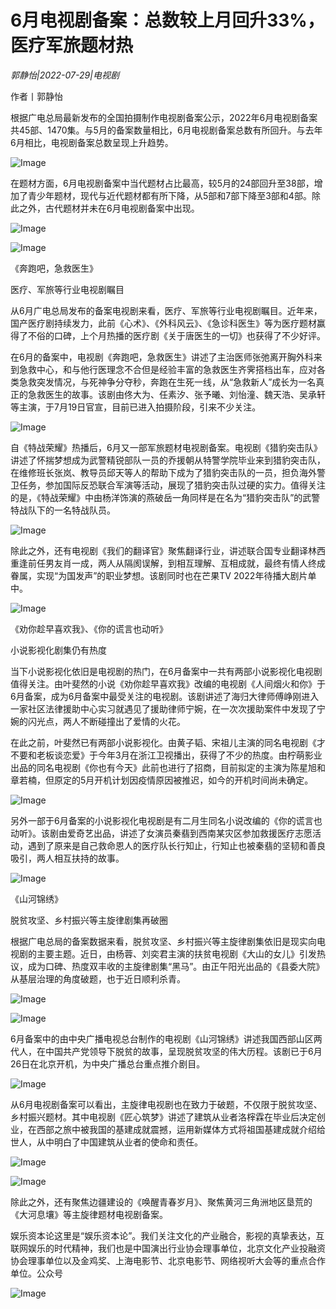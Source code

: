 # 6月电视剧备案：总数较上月回升33%，医疗军旅题材热

*郭静怡|2022-07-29|电视剧*

作者丨郭静怡

根据广电总局最新发布的全国拍摄制作电视剧备案公示，2022年6月电视剧备案共45部、1470集。与5月的备案数量相比，6月电视剧备案总数有所回升。与去年6月相比，电视剧备案总数呈现上升趋势。

![Image](https://mmbiz.qpic.cn/mmbiz_png/Thf7MtZSy5JiaYoSZsKNz8pibWuQftdhPtxG13TOU1wF9YmiaKDtPiaRsVSKaVHic5APURPSawibgU9z7uJfUdLl88Cw/640?wx_fmt=png)

在题材方面，6月电视剧备案中当代题材占比最高，较5月的24部回升至38部，增加了青少年题材，现代与近代题材都有所下降，从5部和7部下降至3部和4部。除此之外，古代题材并未在6月电视剧备案中出现。

![Image](https://mmbiz.qpic.cn/mmbiz_png/Thf7MtZSy5JiaYoSZsKNz8pibWuQftdhPtRneRXYl8vMGoibTd6VurfESjxMy9Om7rvnbT5nLajIuxrA1O7OIED5g/640?wx_fmt=png)

![Image](https://mmbiz.qpic.cn/mmbiz_png/jNZszpkibXx8r0eeusveAtyj98pKeBEz7tMuAmiadsyvAk4l30TZvmgP03RGX0iaosuL5yVawsdblYqeWUcOTHYoQ/640?wx_fmt=png)

《奔跑吧，急救医生》

医疗、军旅等行业电视剧瞩目

从6月广电总局发布的备案电视剧来看，医疗、军旅等行业电视剧瞩目。近年来，国产医疗剧持续发力，此前《心术》、《外科风云》、《急诊科医生》等为医疗题材赢得了不俗的口碑，上个月热播的医疗剧《关于唐医生的一切》也获得了不少好评。

在6月的备案中，电视剧《奔跑吧，急救医生》讲述了主治医师张弛离开胸外科来到急救中心，和与他行医理念不合但是经验丰富的急救医生齐霁搭档出车，应对各类急救突发情况，与死神争分夺秒，奔跑在生死一线，从“急救新人”成长为一名真正的急救医生的故事。该剧由佟大为、任素汐、张予曦、刘怡潼、魏天浩、吴承轩等主演，于7月19日官宣，目前已进入拍摄阶段，引来不少关注。

![Image](https://mmbiz.qpic.cn/mmbiz_png/Thf7MtZSy5JiaYoSZsKNz8pibWuQftdhPtD525K90hZBkSbJrCSDOTYXozmbeYLJhoyh4Kx7TGPuz12LW0dkFBNw/640?wx_fmt=png)

自《特战荣耀》热播后，6月又一部军旅题材电视剧备案。电视剧《猎豹突击队》讲述了怀揣梦想成为武警精锐部队一员的乔援朝从特警学院毕业来到猎豹突击队，在维修班长张岚、教导员邱天等人的帮助下成为了猎豹突击队的一员，担负海外警卫任务，参加国际反恐联合军演等活动，展现了猎豹突击队过硬的实力。值得关注的是，《特战荣耀》中由杨洋饰演的燕破岳一角同样是在名为“猎豹突击队”的武警特战队下的一名特战队员。

![Image](https://mmbiz.qpic.cn/mmbiz_png/Thf7MtZSy5JiaYoSZsKNz8pibWuQftdhPtZCZJmEI9VLKe0Owx46kBjFQ5fT6EB68zL8Nt3fb5VYIC5KrdSFXBTw/640?wx_fmt=png)

除此之外，还有电视剧《我们的翻译官》聚焦翻译行业，讲述联合国专业翻译林西重逢前任男友肖一成，两人从隔阂误解，到相互理解、互相成就，最终有情人终成眷属，实现“为国发声”的职业梦想。该剧同时也在芒果TV 2022年待播大剧片单中。

![Image](https://mmbiz.qpic.cn/mmbiz_png/jNZszpkibXx8r0eeusveAtyj98pKeBEz7ejDSZf97dAE3mMYqSpwDp0blV0YsOONibSOjLz8EycRV8uxj7xc8QIg/640?wx_fmt=png)

《劝你趁早喜欢我》、《你的谎言也动听》

小说影视化剧集仍有热度

当下小说影视化依旧是电视剧的热门，在6月备案中一共有两部小说影视化电视剧值得关注。由叶斐然的小说《劝你趁早喜欢我》改编的电视剧《人间烟火和你》于6月备案，成为6月备案中最受关注的电视剧。该剧讲述了海归大律师傅峥刚进入一家社区法律援助中心实习就遇见了援助律师宁婉，在一次次援助案件中发现了宁婉的闪光点，两人不断碰撞出了爱情的火花。

在此之前，叶斐然已有两部小说影视化。由黄子韬、宋祖儿主演的同名电视剧《才不要和老板谈恋爱》于今年3月在浙江卫视播出，获得了不少的热度。由柠萌影业出品的同名电视剧《你也有今天》此前也进行了招商，目前拟定的主演为陈星旭和章若楠，但原定的5月开机计划因疫情原因被推迟，如今的开机时间尚未确定。

![Image](https://mmbiz.qpic.cn/mmbiz_png/Thf7MtZSy5JiaYoSZsKNz8pibWuQftdhPtfqCLgkh2bIibdttuoA4NNbOOUUleGrGzJpEOb8HXsLgWLSK20ImibGWQ/640?wx_fmt=png)

另外一部于6月备案的小说影视化电视剧是有二月生同名小说改编的《你的谎言也动听》。该剧由爱奇艺出品，讲述了女演员秦翡到西南某灾区参加救援医疗志愿活动，遇到了原来是自己救命恩人的医疗队长行知止，行知止也被秦翡的坚韧和善良吸引，两人相互扶持的故事。

![Image](https://mmbiz.qpic.cn/mmbiz_png/jNZszpkibXx8r0eeusveAtyj98pKeBEz7gMbSIRF8ujdpJibC3CLgiaEEY6kJq4YuKUC4cv1ZG4kjEVEHhs35Zn3Q/640?wx_fmt=png)

《山河锦绣》

脱贫攻坚、乡村振兴等主旋律剧集再破圈

根据广电总局的备案数据来看，脱贫攻坚、乡村振兴等主旋律剧集依旧是现实向电视剧的主要主题。近日，由杨蓉、刘奕君主演的扶贫电视剧《大山的女儿》引发热议，成为口碑、热度双丰收的主旋律剧集“黑马”。由正午阳光出品的《县委大院》从基层治理的角度破题，也于近日顺利杀青。

![Image](https://mmbiz.qpic.cn/mmbiz_png/Thf7MtZSy5JiaYoSZsKNz8pibWuQftdhPtuInxickmClia9p1CSvJSicPWB6kI7FtGXbo2ryybCumjA3W0iaWuYMETIw/640?wx_fmt=png)

![Image](https://mmbiz.qpic.cn/mmbiz_png/Thf7MtZSy5JiaYoSZsKNz8pibWuQftdhPtMTVnicjQR5HhDJlDuXH4I34hPvrm9L5L21icOPV6iaIkb85keqxU09MhA/640?wx_fmt=png)

6月备案中的由中央广播电视总台制作的电视剧《山河锦绣》讲述我国西部山区两代人，在中国共产党领导下脱贫的故事，呈现脱贫攻坚的伟大历程。该剧已于6月26日在北京开机，为中央广播总台重点推介剧目。

![Image](https://mmbiz.qpic.cn/mmbiz_png/Thf7MtZSy5JiaYoSZsKNz8pibWuQftdhPtCsl16DSglncfYNHXibvgRUvfzkTHu2HicZlqCOoxd63iaEXFjOed3yJiag/640?wx_fmt=png)

从6月电视剧备案可以看出，主旋律电视剧也在致力于破题，不仅限于脱贫攻坚、乡村振兴题材。其中电视剧《匠心筑梦》讲述了建筑从业者洛榟霖在毕业后决定创业，在西部之旅中被我国的基建成就震撼，运用新媒体方式将祖国基建成就介绍给世人，从中明白了中国建筑从业者的使命和责任。

![Image](https://mmbiz.qpic.cn/mmbiz_png/Thf7MtZSy5JiaYoSZsKNz8pibWuQftdhPtb5IpfLAuTicXxXYwQDpOeRibXX3pazHuBLmPTJkrNEeHme88dfic95abw/640?wx_fmt=png)

![Image](https://mmbiz.qpic.cn/mmbiz_png/Thf7MtZSy5JiaYoSZsKNz8pibWuQftdhPtWfKULUFIZicalq7ulhkMIhXVaibrBH3RrzibWlHkL7VnmFN7JOGicpyTkQ/640?wx_fmt=png)

除此之外，还有聚焦边疆建设的《唤醒青春岁月》、聚焦黄河三角洲地区垦荒的《大河息壤》等主旋律题材电视剧备案。

娱乐资本论这里是“娱乐资本论”。我们关注文化的产业融合，影视的真挚表达，互联网娱乐的时代精神，我们也是中国演出行业协会理事单位，北京文化产业投融资协会理事单位以及金鸡奖、上海电影节、北京电影节、网络视听大会等的重点合作单位。公众号

![Image](http://mmbiz.qpic.cn/mmbiz_png/jNZszpkibXxibj2a3zrD1siccAzwacqAwFrtKsfDaZu0ekJa5FSFn2Epp8wAPYib1hBmFnhuCd2t4iciaFYnuBfbYZHA/0?wx_fmt=png)

